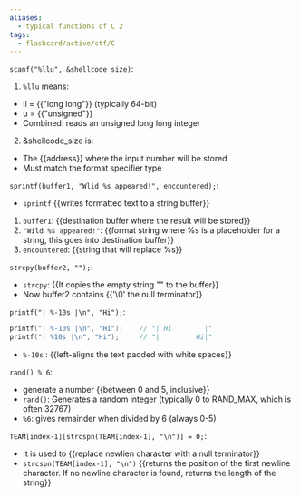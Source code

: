 ```yaml
---
aliases:
  - typical functions of C 2
tags:
  - flashcard/active/ctf/C
---
```


`scanf("%llu", &shellcode_size)`:
1. `%llu` means:
- ll = {{"long long"}} (typically 64-bit)
- u = {{"unsigned"}}
- Combined: reads an unsigned long long integer
2. &shellcode_size is:
- The {{address}} where the input number will be stored
- Must match the format specifier type <!--SR:!2025-02-05,4,270!2025-02-05,4,270!2025-02-04,3,250-->

`sprintf(buffer1, "Wlid %s appeared!", encountered);`:
- `sprintf` {{writes formatted text to a string buffer}}
1. `buffer1`: {{destination buffer where the result will be stored}}
2. `"Wild %s appeared!"`: {{format string where %s is a placeholder for a string, this goes into destination buffer}}
3. `encountered`: {{string that will replace %s}} <!--SR:!2025-02-04,3,250!2025-02-04,3,250!2025-02-05,4,270!2025-02-04,3,250-->

`strcpy(buffer2, "");`:
- `strcpy`: {{It copies the empty string "" to the buffer}}
- Now buffer2 contains {{'\0' the null terminator}} <!--SR:!2025-02-05,4,270!2025-02-05,4,270-->

`printf("| %-10s |\n", "Hi");`:
```c
printf("| %-10s |\n", "Hi");    // "| Hi        |"
printf("| %10s |\n", "Hi");     // "|         Hi|"
```
- `%-10s` : {{left-aligns the text padded with white spaces}} <!--SR:!2025-02-04,3,250-->


`rand() % 6`:
- generate a number {{between 0 and 5, inclusive}}
- `rand()`: Generates a random integer (typically 0 to RAND_MAX, which is often 32767)
- `%6`: gives remainder when divided by 6 (always 0-5) <!--SR:!2025-02-05,4,270-->

`TEAM[index-1][strcspn(TEAM[index-1], "\n")] = 0;`:
- It is used to {{replace newlien character with a null terminator}}
- `strcspn(TEAM[index-1], "\n")` {{returns the position of the first newline character. If no newline character is found, returns the length of the string}} <!--SR:!2025-02-05,4,270!2025-02-02,1,230-->
